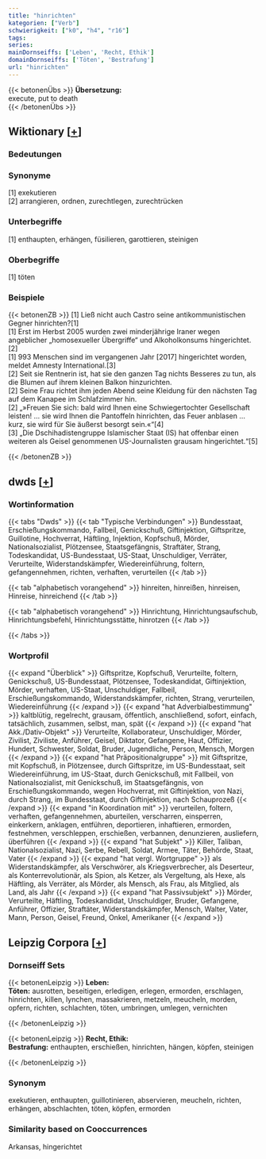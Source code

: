 ```yaml
---
title: "hinrichten"
kategorien: ["Verb"]
schwierigkeit: ["k0", "h4", "r16"]
tags:
series:
mainDornseiffs: ['Leben', 'Recht, Ethik']
domainDornseiffs: ['Töten', 'Bestrafung']
url: "hinrichten"
---
```


{{< betonenÜbs >}}
**Übersetzung:**  
execute, put to death  
{{< /betonenÜbs >}}

## Wiktionary [[+](https://de.wiktionary.org/wiki/hinrichten)]

### Bedeutungen

### Synonyme
[1] exekutieren  
[2] arrangieren, ordnen, zurechtlegen, zurechtrücken  

### Unterbegriffe
[1] enthaupten, erhängen, füsilieren, garottieren, steinigen  

### Oberbegriffe
[1] töten  

### Beispiele
{{< betonenZB >}}
[1] Ließ nicht auch Castro seine antikommunistischen Gegner hinrichten?[1]  
[1] Erst im Herbst 2005 wurden zwei minderjährige Iraner wegen angeblicher „homosexueller Übergriffe“ und Alkoholkonsums hingerichtet.[2]  
[1] 993 Menschen sind im vergangenen Jahr [2017] hingerichtet worden, meldet Amnesty International.[3]  
[2] Seit sie Rentnerin ist, hat sie den ganzen Tag nichts Besseres zu tun, als die Blumen auf ihrem kleinen Balkon hinzurichten.  
[2] Seine Frau richtet ihm jeden Abend seine Kleidung für den nächsten Tag auf dem Kanapee im Schlafzimmer hin.  
[2] „»Freuen Sie sich: bald wird Ihnen eine Schwiegertochter Gesellschaft leisten! … sie wird Ihnen die Pantoffeln hinrichten, das Feuer anblasen … kurz, sie wird für Sie äußerst besorgt sein.«“[4]  
[3] „Die Dschihadistengruppe Islamischer Staat (IS) hat offenbar einen weiteren als Geisel genommenen US-Journalisten grausam hingerichtet.“[5]  

{{< /betonenZB >}}


## dwds [[+](https://www.dwds.de/wb/hinrichten)]

### Wortinformation
{{< tabs "Dwds" >}}
{{< tab "Typische Verbindungen" >}}
Bundesstaat, Erschießungskommando, Fallbeil, Genickschuß, Giftinjektion, Giftspritze, Guillotine, Hochverrat, Häftling, Injektion, Kopfschuß, Mörder, Nationalsozialist, Plötzensee, Staatsgefängnis, Straftäter, Strang, Todeskandidat, US-Bundesstaat, US-Staat, Unschuldiger, Verräter, Verurteilte, Widerstandskämpfer, Wiedereinführung, foltern, gefangennehmen, richten, verhaften, verurteilen
{{< /tab >}}

{{< tab "alphabetisch vorangehend" >}}
hinreiten, hinreißen, hinreisen, Hinreise, hinreichend
{{< /tab >}}

{{< tab "alphabetisch vorangehend" >}}
Hinrichtung, Hinrichtungsaufschub, Hinrichtungsbefehl, Hinrichtungsstätte, hinrotzen
{{< /tab >}}

{{< /tabs >}}

### Wortprofil
{{< expand "Überblick" >}} Giftspritze, Kopfschuß, Verurteilte, foltern, Genickschuß, US-Bundesstaat, Plötzensee, Todeskandidat, Giftinjektion, Mörder, verhaften, US-Staat, Unschuldiger, Fallbeil, Erschießungskommando, Widerstandskämpfer, richten, Strang, verurteilen, Wiedereinführung {{< /expand >}}
{{< expand "hat Adverbialbestimmung" >}} kaltblütig, regelrecht, grausam, öffentlich, anschließend, sofort, einfach, tatsächlich, zusammen, selbst, man, spät {{< /expand >}}
{{< expand "hat Akk./Dativ-Objekt" >}} Verurteilte, Kollaborateur, Unschuldiger, Mörder, Zivilist, Ziviliste, Anführer, Geisel, Diktator, Gefangene, Haut, Offizier, Hundert, Schwester, Soldat, Bruder, Jugendliche, Person, Mensch, Morgen {{< /expand >}}
{{< expand "hat Präpositionalgruppe" >}} mit Giftspritze, mit Kopfschuß, in Plötzensee, durch Giftspritze, im US-Bundesstaat, seit Wiedereinführung, im US-Staat, durch Genickschuß, mit Fallbeil, von Nationalsozialist, mit Genickschuß, im Staatsgefängnis, von Erschießungskommando, wegen Hochverrat, mit Giftinjektion, von Nazi, durch Strang, im Bundesstaat, durch Giftinjektion, nach Schauprozeß {{< /expand >}}
{{< expand "in Koordination mit" >}} verurteilen, foltern, verhaften, gefangennehmen, aburteilen, verscharren, einsperren, einkerkern, anklagen, entführen, deportieren, inhaftieren, ermorden, festnehmen, verschleppen, erschießen, verbannen, denunzieren, ausliefern, überführen {{< /expand >}}
{{< expand "hat Subjekt" >}} Killer, Taliban, Nationalsozialist, Nazi, Serbe, Rebell, Soldat, Armee, Täter, Behörde, Staat, Vater {{< /expand >}}
{{< expand "hat vergl. Wortgruppe" >}} als Widerstandskämpfer, als Verschwörer, als Kriegsverbrecher, als Deserteur, als Konterrevolutionär, als Spion, als Ketzer, als Vergeltung, als Hexe, als Häftling, als Verräter, als Mörder, als Mensch, als Frau, als Mitglied, als Land, als Jahr {{< /expand >}}
{{< expand "hat Passivsubjekt" >}} Mörder, Verurteilte, Häftling, Todeskandidat, Unschuldiger, Bruder, Gefangene, Anführer, Offizier, Straftäter, Widerstandskämpfer, Mensch, Walter, Vater, Mann, Person, Geisel, Freund, Onkel, Amerikaner {{< /expand >}}

## Leipzig Corpora [[+](https://corpora.uni-leipzig.de/en/res?word=hinrichten&corpusId=deu_newscrawl-public_2018)]

### Dornseiff Sets
{{< betonenLeipzig >}}
**Leben:**  
**Töten:** ausrotten, beseitigen, erledigen, erlegen, ermorden, erschlagen, hinrichten, killen, lynchen, massakrieren, metzeln, meucheln, morden, opfern, richten, schlachten, töten, umbringen, umlegen, vernichten  

{{< /betonenLeipzig >}}


{{< betonenLeipzig >}}
**Recht, Ethik:**  
**Bestrafung:** enthaupten, erschießen, hinrichten, hängen, köpfen, steinigen  

{{< /betonenLeipzig >}}

### Synonym
exekutieren, enthaupten, guillotinieren, abservieren, meucheln, richten, erhängen, abschlachten, töten, köpfen, ermorden


### Similarity based on Cooccurrences
Arkansas, hingerichtet

